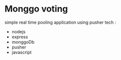# Monggo voting
simple real time pooling application using pusher
tech :
* nodejs
* express
* monggoDb
* pusher
* javascript
